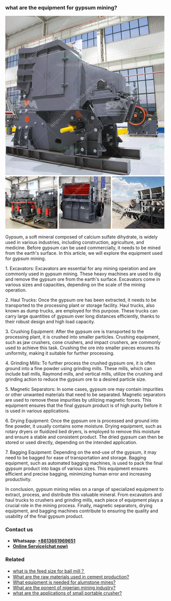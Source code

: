 <h3>what are the equipment for gypsum mining?</h3><img src='1701742788.jpg' alt=''><p>Gypsum, a soft mineral composed of calcium sulfate dihydrate, is widely used in various industries, including construction, agriculture, and medicine. Before gypsum can be used commercially, it needs to be mined from the earth's surface. In this article, we will explore the equipment used for gypsum mining.</p><p>1. Excavators: Excavators are essential for any mining operation and are commonly used in gypsum mining. These heavy machines are used to dig and remove the gypsum ore from the earth's surface. Excavators come in various sizes and capacities, depending on the scale of the mining operation.</p><p>2. Haul Trucks: Once the gypsum ore has been extracted, it needs to be transported to the processing plant or storage facility. Haul trucks, also known as dump trucks, are employed for this purpose. These trucks can carry large quantities of gypsum over long distances efficiently, thanks to their robust design and high load capacity.</p><p>3. Crushing Equipment: After the gypsum ore is transported to the processing plant, it is crushed into smaller particles. Crushing equipment, such as jaw crushers, cone crushers, and impact crushers, are commonly used to achieve this task. Crushing the ore into smaller pieces ensures its uniformity, making it suitable for further processing.</p><p>4. Grinding Mills: To further process the crushed gypsum ore, it is often ground into a fine powder using grinding mills. These mills, which can include ball mills, Raymond mills, and vertical mills, utilize the crushing and grinding action to reduce the gypsum ore to a desired particle size.</p><p>5. Magnetic Separators: In some cases, gypsum ore may contain impurities or other unwanted materials that need to be separated. Magnetic separators are used to remove these impurities by utilizing magnetic forces. This equipment ensures that the final gypsum product is of high purity before it is used in various applications.</p><p>6. Drying Equipment: Once the gypsum ore is processed and ground into fine powder, it usually contains some moisture. Drying equipment, such as rotary dryers or fluidized bed dryers, is employed to remove this moisture and ensure a stable and consistent product. The dried gypsum can then be stored or used directly, depending on the intended application.</p><p>7. Bagging Equipment: Depending on the end-use of the gypsum, it may need to be bagged for ease of transportation and storage. Bagging equipment, such as automated bagging machines, is used to pack the final gypsum product into bags of various sizes. This equipment ensures efficient and precise bagging, minimizing human error and increasing productivity.</p><p>In conclusion, gypsum mining relies on a range of specialized equipment to extract, process, and distribute this valuable mineral. From excavators and haul trucks to crushers and grinding mills, each piece of equipment plays a crucial role in the mining process. Finally, magnetic separators, drying equipment, and bagging machines contribute to ensuring the quality and usability of the final gypsum product.</p><h3>Contact us</h3><ul><li><strong>Whatsapp:&nbsp;<a href="https://wa.me/8613661969651">+8613661969651</a></strong></li><li><a href="https://swt.shibang-china.com/?git&amp;zhl&amp;what are the equipment for gypsum mining"><strong>Online Service(chat now)</strong></a></li></ul><h3>Related</h3><ul><li><a href='what is the feed size for ball mill？.md'>what is the feed size for ball mill？</a></li><li><a href='What are the raw materials used in cement production.md'>What are the raw materials used in cement production?</a></li><li><a href='What equipment is needed for alumstone mines.md'>What equipment is needed for alumstone mines?</a></li><li><a href='What are the ponent of nigerian mining industry.md'>What are the ponent of nigerian mining industry?</a></li><li><a href='what are the applications of small portable crusher.md'>what are the applications of small portable crusher?</a></li></ul>